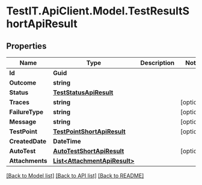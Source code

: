 # TestIT.ApiClient.Model.TestResultShortApiResult

## Properties

Name | Type | Description | Notes
------------ | ------------- | ------------- | -------------
**Id** | **Guid** |  | 
**Outcome** | **string** |  | 
**Status** | [**TestStatusApiResult**](TestStatusApiResult.md) |  | 
**Traces** | **string** |  | [optional] 
**FailureType** | **string** |  | [optional] 
**Message** | **string** |  | [optional] 
**TestPoint** | [**TestPointShortApiResult**](TestPointShortApiResult.md) |  | [optional] 
**CreatedDate** | **DateTime** |  | 
**AutoTest** | [**AutoTestShortApiResult**](AutoTestShortApiResult.md) |  | [optional] 
**Attachments** | [**List&lt;AttachmentApiResult&gt;**](AttachmentApiResult.md) |  | 

[[Back to Model list]](../README.md#documentation-for-models) [[Back to API list]](../README.md#documentation-for-api-endpoints) [[Back to README]](../README.md)

